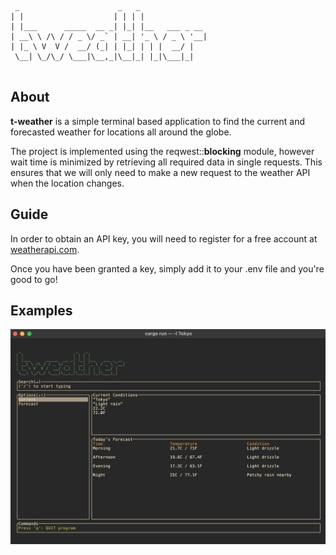 ```
 _                      _   _               
| |                    | | | |              
| |___      _____  __ _| |_| |__   ___ _ __ 
| __\ \ /\ / / _ \/ _` | __| '_ \ / _ \ '__|
| |_ \ V  V /  __/ (_| | |_| | | |  __/ |   
 \__| \_/\_/ \___|\__,_|\__|_| |_|\___|_|                                           
                                            
```
## About
**t-weather** is a simple terminal based application to find the current and forecasted weather for locations all around the globe.

The project is implemented using the reqwest::**blocking** module, however wait time is minimized by retrieving all required data in single requests.  This ensures that we will only need to make a new request to the weather API when the location changes.

## Guide
In order to obtain an API key, you will need to register for a free account at [weatherapi.com](https://www.weatherapi.com/).

Once you have been granted a key, simply add it to your .env file and you're good to go!

## Examples
![current weather conditions](screenshots/current.png)
